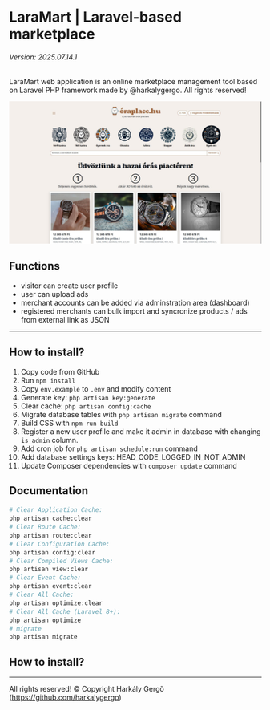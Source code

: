 # LaraMart | Laravel-based marketplace

###### Version: 2025.07.14.1

LaraMart web application is an online marketplace management tool based on Laravel PHP framework made by @harkalygergo. All rights reserved!

![Óraplacc.hu](/_LaraMart/oraplacc.jpg?raw=true "Óraplacc.hu")


## Functions

- visitor can create user profile
- user can upload ads
- merchant accounts can be added via adminstration area (dashboard)
- registered merchants can bulk import and syncronize products / ads from external link as JSON

---

## How to install?

1. Copy code from GitHub
2. Run `npm install`
3. Copy `env.example` to `.env` and modify content
4. Generate key: `php artisan key:generate`
5. Clear cache: `php artisan config:cache`
6. Migrate database tables with `php artisan migrate` command
7. Build CSS with `npm run build`
7. Register a new user profile and make it admin in database with changing `is_admin` column.
8. Add cron job for `php artisan schedule:run` command
9. Add database settings keys: HEAD_CODE_LOGGED_IN_NOT_ADMIN
10. Update Composer dependencies with `composer update` command

## Documentation

```bash
# Clear Application Cache:  
php artisan cache:clear
# Clear Route Cache:  
php artisan route:clear
# Clear Configuration Cache:  
php artisan config:clear
# Clear Compiled Views Cache:  
php artisan view:clear
# Clear Event Cache:  
php artisan event:clear
# Clear All Cache:
php artisan optimize:clear
# Clear All Cache (Laravel 8+):
php artisan optimize
# migrate
php artisan migrate
```

## How to install?

---

All rights reserved! &copy; Copyright Harkály Gergő (https://github.com/harkalygergo)
